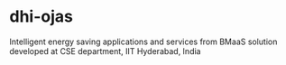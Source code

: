 # dhi-ojas
Intelligent energy saving applications and services from BMaaS solution developed at CSE department, IIT Hyderabad, India



